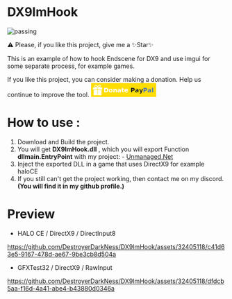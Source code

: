 # DX9ImHook
![passing](https://img.shields.io/badge/build-passing-brightgreen) 

⚠️ Please, if you like this project, give me a ✨Star✨

This is an example of how to hook Endscene for DX9 and use imgui for some separate process, for example games.

If you like this project, you can consider making a donation. Help us continue to improve the tool.
[![Doate Image](https://raw.githubusercontent.com/poucotm/Links/master/image/PayPal/donate-paypal.png)][PM] 

# How to use :

1) Download and Build the project.
2) You will get **DX9ImHook.dll** , which you will export Function **dllmain.EntryPoint** with my project: - [Unmanaged.Net](https://github.com/DestroyerDarkNess/Unmanaged.Net)
4) Inject the exported DLL in a game that uses DirectX9 for example haloCE
5) If you still can't get the project working, then contact me on my discord. **(You will find it in my github profile.)**

# Preview

- HALO CE / DirectX9 / DirectInput8
  
https://github.com/DestroyerDarkNess/DX9ImHook/assets/32405118/c41d63e5-9167-478d-ae67-9be3cb8d504a



- GFXTest32 / DirectX9 / RawInput

https://github.com/DestroyerDarkNess/DX9ImHook/assets/32405118/dfdcb5aa-f16d-4a41-abe4-b43880d0346a



[PM]:https://www.paypal.me/SalvadorKrilewski "PayPal"
